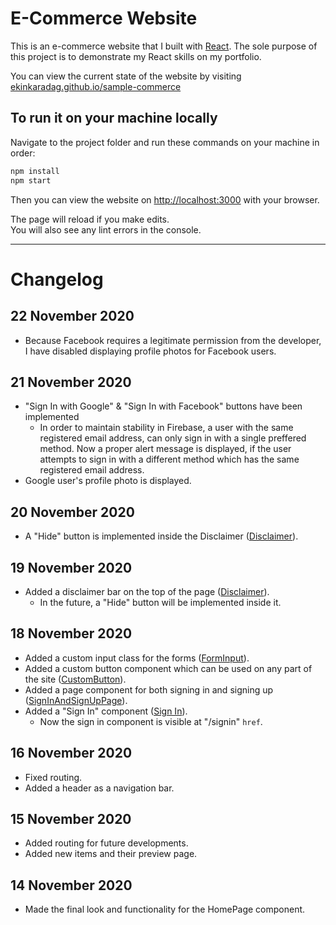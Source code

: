 # E-Commerce Website

This is an e-commerce website that I built with [React](https://reactjs.org/). The sole purpose of this project is to demonstrate my React skills on my portfolio.

You can view the current state of the website by visiting [ekinkaradag.github.io/sample-commerce](https://ekinkaradag.github.io/sample-ecommerce)

## To run it on your machine locally

Navigate to the project folder and run these commands on your machine in order:

```bash
npm install
npm start
```

Then you can view the website on [http://localhost:3000](http://localhost:3000) with your browser.

The page will reload if you make edits.\
You will also see any lint errors in the console.

---

# Changelog

## 22 November 2020

- Because Facebook requires a legitimate permission from the developer, I have disabled displaying profile photos for Facebook users.

## 21 November 2020

- "Sign In with Google" & "Sign In with Facebook" buttons have been implemented
    - In order to maintain stability in Firebase, a user with the same registered email address, can only sign in with a single preffered method. Now a proper alert message is displayed, if the user attempts to sign in with a different method which has the same registered email address.
- Google user's profile photo is displayed.

## 20 November 2020

- A "Hide" button is implemented inside the Disclaimer ([Disclaimer](src/components/disclaimer/)).

## 19 November 2020

- Added a disclaimer bar on the top of the page ([Disclaimer](src/components/disclaimer/)).
    - In the future, a "Hide" button will be implemented inside it.

## 18 November 2020

- Added a custom input class for the forms ([FormInput](src/components/form-input/)).
- Added a custom button component which can be used on any part of the site ([CustomButton](src/components/custom-button/)).
- Added a page component for both signing in and signing up ([SignInAndSignUpPage](src/pages/sign-in-and-sign-up)).
- Added a "Sign In" component ([Sign In](src/components/sign-in)).
    - Now the sign in component is visible at "/signin" <code>href</code>.
    

## 16 November 2020

- Fixed routing.
- Added a header as a navigation bar.

## 15 November 2020

- Added routing for future developments.
- Added new items and their preview page.

## 14 November 2020

- Made the final look and functionality for the HomePage component.
